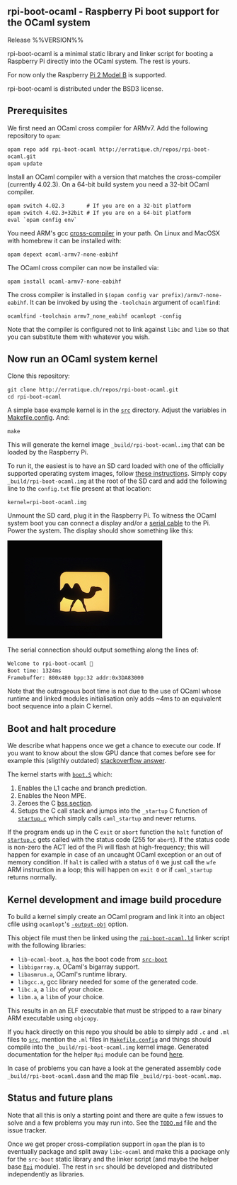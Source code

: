 rpi-boot-ocaml - Raspberry Pi boot support for the OCaml system
------------------------------------------------------------------------------
Release %%VERSION%%

rpi-boot-ocaml is a minimal static library and linker script for
booting a Raspberry Pi directly into the OCaml system. The rest is
yours.

For now only the Raspberry [Pi 2 Model B][1] is supported.

rpi-boot-ocaml is distributed under the BSD3 license.

[1]: https://www.raspberrypi.org/products/raspberry-pi-2-model-b/

## Prerequisites

We first need an OCaml cross compiler for ARMv7. Add the following
repository to `opam`:
```
opam repo add rpi-boot-ocaml http://erratique.ch/repos/rpi-boot-ocaml.git
opam update
```
Install an OCaml compiler with a version that matches the cross-compiler
(currently 4.02.3). On a 64-bit build system you need a 32-bit OCaml compiler.
```
opam switch 4.02.3       # If you are on a 32-bit platform
opam switch 4.02.3+32bit # If you are on a 64-bit platform
eval `opam config env`
```
You need ARM's gcc [cross-compiler][2] in your path. On Linux and
MacOSX with homebrew it can be installed with:
```
opam depext ocaml-armv7-none-eabihf
```
The OCaml cross compiler can now be installed via:
```
opam install ocaml-armv7-none-eabihf
```
The cross compiler is installed in `$(opam config var
prefix)/armv7-none-eabihf`. It can be invoked by using the
`-toolchain` argument of `ocamlfind`:
```
ocamlfind -toolchain armv7_none_eabihf ocamlopt -config
```
Note that the compiler is configured not to link against `libc` and
`libm` so that you can substitute them with whatever you wish.

[2]: (https://launchpad.net/gcc-arm-embedded)

## Now run an OCaml system kernel

Clone this repository:
```
git clone http://erratique.ch/repos/rpi-boot-ocaml.git
cd rpi-boot-ocaml
```
A simple base example kernel is in the [`src`](src) directory. Adjust the
variables in [Makefile.config](Makefile.config). And:
```
make
```
This will generate the kernel image `_build/rpi-boot-ocaml.img` that
can be loaded by the Raspberry Pi.

To run it, the easiest is to have an SD card loaded with one of the
officially supported operating system images, follow
[these instructions][3]. Simply copy `_build/rpi-boot-ocaml.img` at
the root of the SD card and add the following line to the `config.txt`
file present at that location:
```
kernel=rpi-boot-ocaml.img
```

Unmount the SD card, plug it in the Raspberry Pi. To witness the OCaml
system boot you can connect a display and/or a [serial cable][4] to
the Pi. Power the system. The display should show something like
this:

![rpi-boot-ocaml greetings](doc/greet.jpg)

The serial connection should output something along the lines of:
```
Welcome to rpi-boot-ocaml 🐫
Boot time: 1324ms
Framebuffer: 800x480 bpp:32 addr:0x3DA83000
```
Note that the outrageous boot time is not due to the use of OCaml
whose runtime and linked modules initialisation only adds ~4ms to an
equivalent boot sequence into a plain C kernel.

[3]: https://www.raspberrypi.org/documentation/installation/installing-images/README.md
[4]: http://elinux.org/RPi_Serial_Connection

## Boot and halt procedure 

We describe what happens once we get a chance to execute our code. If
you want to know about the slow GPU dance that comes before see for
example this (sligthly outdated) [stackoverflow answer][5].

The kernel starts with [`boot.S`](src-boot/boot.S) which:

1. Enables the L1 cache and branch prediction.
2. Enables the Neon MPE.
3. Zeroes the C [bss section](https://en.wikipedia.org/wiki/.bss).
4. Setups the C call stack and jumps into the `_startup` C function of
   [`startup.c`](src-boot/startup.c) which simply calls
   `caml_startup` and never returns.

If the program ends up in the C `exit` or `abort` function the `halt`
function of [`startup.c`](src-boot/startup.c) gets called with the
status code (255 for `abort`). If the status code is non-zero the ACT
led of the Pi will flash at high-frequency; this will happen for
example in case of an uncaught OCaml exception or an out of memory
condition. If `halt` is called with a status of `0` we just call the
`wfe` ARM instruction in a loop; this will happen on `exit 0` or if
`caml_startup` returns normally.

[5]: http://raspberrypi.stackexchange.com/a/10595

## Kernel development and image build procedure

To build a kernel simply create an OCaml program and link it into an
object cfile using `ocamlopt`'s [`-output-obj`][6] option.

This object file must then be linked using the
[`rpi-boot-ocaml.ld`](rpi-boot-ocaml.ld) linker script with the
following libraries:

* `lib-ocaml-boot.a`, has the boot code from [`src-boot`](src-boot)
* `libbigarray.a`, OCaml's bigarray support.
* `libasmrun.a`, OCaml's runtime library.
* `libgcc.a`, gcc library needed for some of the generated code.
* `libc.a`, a `libc` of your choice.
* `libm.a`, a `libm` of your choice.

This results in an an ELF executable that must be stripped to a raw
binary ARM executable using `objcopy`.

If you hack directly on this repo you should be able to simply add
`.c` and `.ml` files to [`src`](src), mention the `.ml` files in
[`Makefile.config`](Makefile.config) and things should compile into
the `_build/rpi-boot-ocaml.img` kernel image. Generated documentation
for the helper `Rpi` module can be found
[here](http://erratique.ch/software/rpi-boot-ocaml/doc/Rpi.html).

In case of problems you can have a look at the generated assembly code
`_build/rpi-boot-ocaml.dasm` and the map file
`_build/rpi-boot-ocaml.map`.

[6]: http://caml.inria.fr/pub/docs/manual-ocaml/intfc.html#sec454

## Status and future plans

Note that all this is only a starting point and there are quite a few
issues to solve and a few problems you may run into. See the
[`TODO.md`](TODO.md) file and the issue tracker.

Once we get proper cross-compilation support in `opam` the plan is to
eventually package and split away `libc-ocaml` and make this a package
only for the `src-boot` static library and the linker script (and
maybe the helper base [`Rpi`](`src/rpi.mli`) module).  The rest in
`src` should be developed and distributed independently as libraries.
